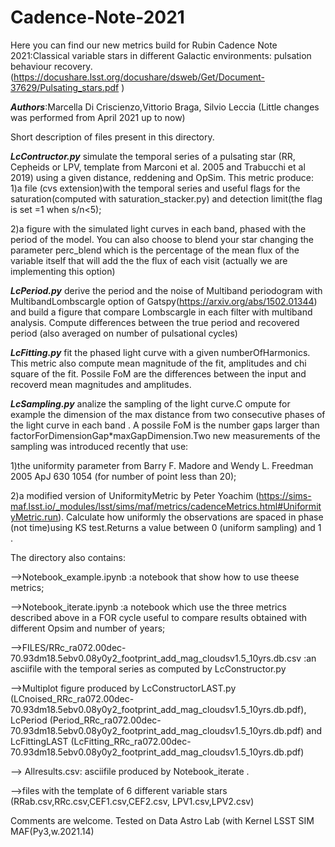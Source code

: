 # Cadence-Note-2021
Here you can find our new metrics build  for Rubin Cadence Note 2021:Classical variable stars in different Galactic environments: pulsation behaviour recovery.
(https://docushare.lsst.org/docushare/dsweb/Get/Document-37629/Pulsating_stars.pdf )

***Authors***:Marcella Di Criscienzo,Vittorio Braga, Silvio Leccia
(Little changes was performed from April 2021 up to now)

Short description of files present in this directory.

***LcContructor.py*** simulate the temporal series  of a pulsating star (RR, Cepheids or LPV, template from Marconi et al. 2005 and Trabucchi et al 2019) using a given distance, reddening and OpSim. 
This metric  produce:
1)a file (cvs extension)with the temporal series and useful flags for the saturation(computed with saturation_stacker.py)  and  detection limit(the flag is set =1 when s/n<5);

2)a figure with the simulated light curves in each band, phased with the period of the model.
You can also choose to blend your star changing the parameter perc_blend which is the percentage of the mean flux of the variable itself that will add the the flux of each visit (actually we are implementing this option)


 ***LcPeriod.py*** derive the  period and the noise of Multiband periodogram  with MultibandLombscargle option of Gatspy(https://arxiv.org/abs/1502.01344) and build a figure that compare  Lombscargle in each filter with multiband analysis.  Compute differences between the true period and recovered period (also averaged on number of pulsational cycles)


***LcFitting.py***  fit the phased light curve  with a given numberOfHarmonics. This metric also compute mean magnitude of the fit, amplitudes and  chi  square of the fit. Possile FoM are the differences between the input and recoverd mean magnitudes and  amplitudes. 


***LcSampling.py*** analize the sampling of the light curve.C ompute for example  the dimension of the max distance from two consecutive phases of the light curve in each band . A possile FoM is the  number gaps larger than factorForDimensionGap*maxGapDimension.Two new measurements of the sampling was  introduced recently that use:

1)the uniformity parameter from  Barry F. Madore and Wendy L. Freedman 2005 ApJ 630 1054 (for number of point less than 20);

2)a modified version of	UniformityMetric by Peter Yoachim (https://sims-maf.lsst.io/_modules/lsst/sims/maf/metrics/cadenceMetrics.html#UniformityMetric.run). Calculate how uniformly the observations are spaced in phase (not time)using KS test.Returns a value between 0 (uniform sampling) and 1 . 


The directory also contains:

-->Notebook_example.ipynb :a notebook that  show how to use theese  metrics;

-->Notebook_iterate.ipynb :a notebook which use the three metrics described above  in a FOR cycle useful to compare results obtained with  different Opsim and number of years;

-->FILES/RRc_ra072.00dec-70.93dm18.5ebv0.08y0y2_footprint_add_mag_cloudsv1.5_10yrs.db.csv  :an  asciifile with the temporal series as computed by LcConstructor.py 

-->Multiplot figure produced by  LcConstructorLAST.py (LCnoised_RRc_ra072.00dec-70.93dm18.5ebv0.08y0y2_footprint_add_mag_cloudsv1.5_10yrs.db.pdf), LcPeriod (Period_RRc_ra072.00dec-70.93dm18.5ebv0.08y0y2_footprint_add_mag_cloudsv1.5_10yrs.db.pdf) and LcFittingLAST (LcFitting_RRc_ra072.00dec-70.93dm18.5ebv0.08y0y2_footprint_add_mag_cloudsv1.5_10yrs.db.pdf)
 
--> Allresults.csv: asciifile  produced by Notebook_iterate .

-->files with the template of 6 different variable stars (RRab.csv,RRc.csv,CEF1.csv,CEF2.csv, LPV1.csv,LPV2.csv)




Comments are welcome. 
Tested on Data Astro Lab (with Kernel LSST SIM MAF(Py3,w.2021.14)


